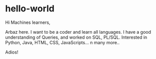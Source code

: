 # hello-world


Hi Machines learners,

Arbaz here.
I want to be a coder and learn all languages.
I have a good understanding of Queries, and worked on SQL, PL/SQL.
Interested in Python, Java, HTML, CSS, JavaScripts... n many more..

Adios!
